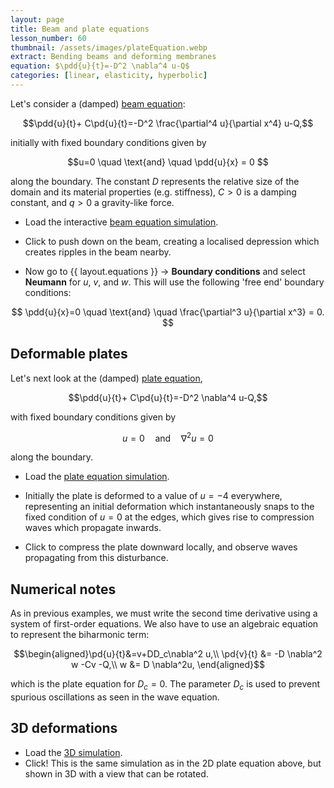 ```yaml
---
layout: page
title: Beam and plate equations
lesson_number: 60
thumbnail: /assets/images/plateEquation.webp
extract: Bending beams and deforming membranes
equation: $\pdd{u}{t}=-D^2 \nabla^4 u-Q$
categories: [linear, elasticity, hyperbolic]
---
```

Let's consider a (damped) [beam equation](https://en.wikipedia.org/wiki/Euler%E2%80%93Bernoulli_beam_theory):

$$\pdd{u}{t}+ C\pd{u}{t}=-D^2 \frac{\partial^4 u}{\partial x^4} u-Q,$$

initially with fixed boundary conditions given by

$$u=0 \quad \text{and} \quad \pdd{u}{x} = 0 $$

along the boundary. The constant $D$ represents the relative size of the domain and its material properties (e.g. stiffness), $C>0$ is a damping constant, and $q>0$ a gravity-like force.

* Load the interactive [beam equation simulation](/sim/?preset=BeamEquation). 

* Click to push down on the beam, creating a localised depression which creates ripples in the beam nearby. 

* Now go to <span class='click_sequence'>{{ layout.equations }} → **Boundary conditions**</span> and select **Neumann** for $u$, $v$, and $w$. This will use the following 'free end' boundary conditions:

$$
\pdd{u}{x}=0 \quad \text{and} \quad \frac{\partial^3 u}{\partial x^3}  = 0. 
$$

## Deformable plates
Let's next look at the (damped) [plate equation](https://en.wikipedia.org/wiki/Kirchhoff%E2%80%93Love_plate_theory),

$$\pdd{u}{t}+ C\pd{u}{t}=-D^2 \nabla^4 u-Q,$$

with fixed boundary conditions given by

$$u=0 \quad \text{and} \quad \nabla^2 u = 0 $$

along the boundary. 

* Load the [plate equation simulation](/sim/?preset=plateEquation). 

* Initially the plate is deformed to a value of $u=-4$ everywhere, representing an initial deformation which instantaneously snaps to the fixed condition of $u=0$ at the edges, which gives rise to compression waves which propagate inwards. 

* Click to compress the plate downward locally, and observe waves propagating from this disturbance.

## Numerical notes

As in previous examples, we must write the second time derivative using a system of first-order equations. We also have to use an algebraic equation to represent the biharmonic term:

$$\begin{aligned}\pd{u}{t}&=v+DD_c\nabla^2 u,\\
 \pd{v}{t} &= -D \nabla^2 w -Cv -Q,\\
 w &= D \nabla^2u,
 \end{aligned}$$

which is the plate equation for $D_c=0$. The parameter $D_c$ is used to prevent spurious oscillations as seen in the wave equation.

## 3D deformations


* Load the [3D simulation](/sim/?preset=plateEquation3D).
* Click! This is the same simulation as in the 2D plate equation above, but shown in 3D with a view that can be rotated.
